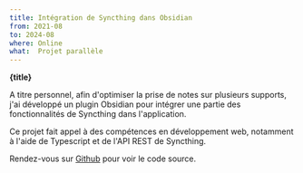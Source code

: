 ```yaml
---
title: Intégration de Syncthing dans Obsidian
from: 2021-08
to: 2024-08
where: Online
what:  Projet parallèle
---
```


**{title}**

A titre personnel, afin d'optimiser la prise de notes sur plusieurs supports, j'ai développé un plugin Obsidian pour intégrer une partie des fonctionnalités de Syncthing dans l'application.

Ce projet fait appel à des compétences en développement web, notamment à l'aide de Typescript et de l'API REST de Syncthing.

Rendez-vous sur [Github](https://github.com/LBF38/obsidian-syncthing-integration) pour voir le code source.
